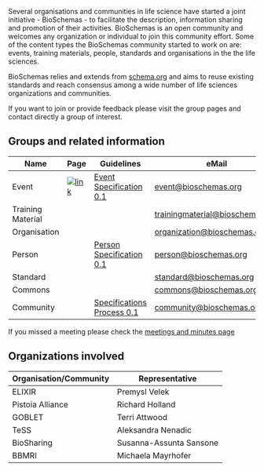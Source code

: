 Several organisations and communities in life science have started a joint initiative - BioSchemas - to facilitate the description, information sharing and promotion of their activities. BioSchemas is an open community and welcomes any organization or individual to join this community effort. Some of the content types the BioSchemas community started to work on are: events, training materials, people, standards and organisations in the the life sciences.

BioSchemas relies and extends from [schema.org](http://schema.org) and aims to reuse existing standards and reach consensus among a wide number of life sciences organizations and communities.

If you want to join or provide feedback please visit the group pages and contact directly a group of interest.


## Groups and related information

Name | Page | Guidelines | eMail | Tasks/issues
--- | --- | --- | --- | --- 
Event | [![link](https://raw.githubusercontent.com/BioSchemas/bioschemas/master/images/icon-link.png)](https://github.com/BioSchemas/bioschemas/wiki/Event-Group) | [Event Specification 0.1](https://docs.google.com/document/d/1CzE_EGDp_II7skKCUFzZUQ7ZSkImkwcEPiQJVpX8YNk/edit?usp=sharing) | event@bioschemas.org | [![link](https://raw.githubusercontent.com/BioSchemas/bioschemas/master/images/icon-link.png)](https://github.com/BioSchemas/bioschemas/labels/type%3A%20event)
Training Material |  |  | trainingmaterial@bioschemas.org | [![link](https://raw.githubusercontent.com/BioSchemas/bioschemas/master/images/icon-link.png)](https://github.com/BioSchemas/bioschemas/labels/type%3A%20training%20material)
Organisation |  |  | organization@bioschemas.org | [![link](https://raw.githubusercontent.com/BioSchemas/bioschemas/master/images/icon-link.png)](https://github.com/BioSchemas/bioschemas/labels/type%3A%20organisation)
Person |  | [Person Specification 0.1](https://docs.google.com/document/d/1Hhm9uZ85eJvH6JG1ZoPz83E9bx-B95r2rW8vPZ2_XJE/edit#heading=h.udykbimgtwao) | person@bioschemas.org | [![link](https://raw.githubusercontent.com/BioSchemas/bioschemas/master/images/icon-link.png)](https://github.com/BioSchemas/bioschemas/labels/type%3A%20person)
Standard |  |  | standard@bioschemas.org | [![link](https://raw.githubusercontent.com/BioSchemas/bioschemas/master/images/icon-link.png)](https://github.com/BioSchemas/bioschemas/labels/type%3A%20standard)
Commons |  |  | commons@bioschemas.org | [![link](https://raw.githubusercontent.com/BioSchemas/bioschemas/master/images/icon-link.png)](https://github.com/BioSchemas/bioschemas/labels/commons)
Community |  | [Specifications Process 0.1](https://docs.google.com/document/d/1eDHBfw6frl9xAjIduLYRwcqUY3jehfzJ-xSKCc1nSsc/edit?usp=sharing) | community@bioschemas.org | [![link](https://raw.githubusercontent.com/BioSchemas/bioschemas/master/images/icon-link.png)](https://github.com/BioSchemas/bioschemas/labels/community)

If you missed a meeting please check the [meetings and minutes page](https://github.com/BioSchemas/bioschemas/wiki/Meetings-and-minutes)

## Organizations involved

Organisation/Community | Representative
--- | --- 
ELIXIR | Premysl Velek
Pistoia Alliance | Richard Holland
GOBLET | Terri Attwood
TeSS | Aleksandra Nenadic
BioSharing | Susanna-Assunta Sansone
BBMRI | Michaela Mayrhofer

